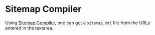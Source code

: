 # Sitemap Compiler

Using [Sitemap Compiler](https://nirajgirixd.github.io/sitemap-compiler/), one can get a `sitemap.xml` file from the URLs entered in the textarea.

